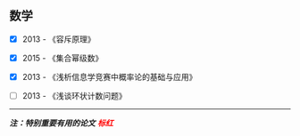 ## 数学

- [x] 2013 - 《容斥原理》
- [x] 2015 - 《集合幂级数》
- [x] 2013 - 《浅析信息学竞赛中概率论的基础与应用》
- [ ] 2013 - 《浅谈环状计数问题》





<hr>



***注：特别重要有用的论文*** <b style="color:red"><i>标红 </i></b>


